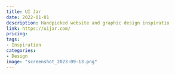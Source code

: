 ```yaml
---
title: UI Jar
date: 2022-01-01
description: Handpicked website and graphic design inspiratio
link: https://uijar.com/
pricing:
tags: 
- Inspiration
categories:
- Design
image: "screenshot_2023-09-13.png"
---
```

